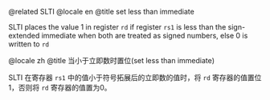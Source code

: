 @related SLTI
@locale en
@title set less than immediate

SLTI places the value 1 in register `rd` if register `rs1` is less than the sign-extended immediate when both are treated as signed numbers, else 0 is written to `rd`

@locale zh
@title 当小于立即数时置位(set less than immediate)

SLTI 在寄存器 `rs1` 中的值小于符号拓展后的立即数的值时，将 `rd` 寄存器的值置位1，否则将 `rd` 寄存器的值置为0。
